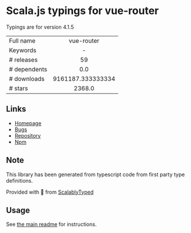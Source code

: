 
# Scala.js typings for vue-router

Typings are for version 4.1.5



|                    |                 |
| ------------------ | :-------------: |
| Full name          | vue-router |
| Keywords           | - |
| # releases         | 59 |
| # dependents       | 0.0 |
| # downloads        | 9161187.333333334 |
| # stars            | 2368.0 |

## Links
- [Homepage](https://github.com/vuejs/router#readme)
- [Bugs](https://github.com/vuejs/router/issues)
- [Repository](https://github.com/vuejs/router)
- [Npm](https://www.npmjs.com/package/vue-router)
    


## Note
This library has been generated from typescript code from first party type definitions.

Provided with :purple_heart: from [ScalablyTyped](https://github.com/oyvindberg/ScalablyTyped)

## Usage
See [the main readme](../../readme.md) for instructions.


